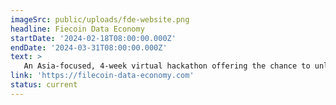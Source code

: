 ```yaml
---
imageSrc: public/uploads/fde-website.png
headline: Fiecoin Data Economy
startDate: '2024-02-18T08:00:00.000Z'
endDate: '2024-03-31T08:00:00.000Z'
text: >
   An Asia-focused, 4-week virtual hackathon offering the chance to unleash data creativity and build innovative applications using Filecoin and InterPlanetary Consensus (IPC).
link: 'https://filecoin-data-economy.com'
status: current
---
```

